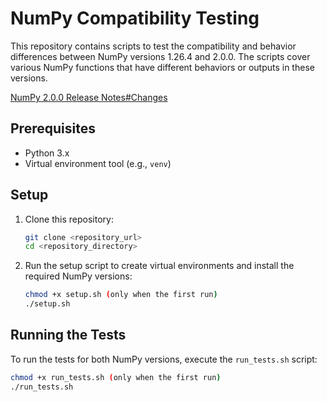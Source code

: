 # NumPy Compatibility Testing

This repository contains scripts to test the compatibility and behavior differences between NumPy versions 1.26.4 and 2.0.0. The scripts cover various NumPy functions that have different behaviors or outputs in these versions.

[NumPy 2.0.0 Release Notes#Changes](https://numpy.org/doc/stable/release/2.0.0-notes.html#changes)

## Prerequisites

- Python 3.x
- Virtual environment tool (e.g., `venv`)

## Setup

1. Clone this repository:
    ```sh
    git clone <repository_url>
    cd <repository_directory>
    ```

2. Run the setup script to create virtual environments and install the required NumPy versions:
    ```sh
    chmod +x setup.sh (only when the first run)
    ./setup.sh
    ```

## Running the Tests

To run the tests for both NumPy versions, execute the `run_tests.sh` script:

```sh
chmod +x run_tests.sh (only when the first run)
./run_tests.sh
```
